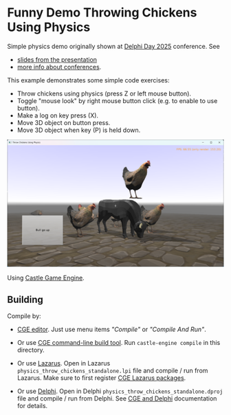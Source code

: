 # Funny Demo Throwing Chickens Using Physics

Simple physics demo originally shown at [Delphi Day 2025](https://www.delphiday.it/) conference. See

- [slides from the presentation](https://castle-engine.io/delphiday2025)
- [more info about conferences](https://castle-engine.io/conferences).

This example demonstrates some simple code exercises:

- Throw chickens using physics (press Z or left mouse button).
- Toggle "mouse look" by right mouse button click (e.g. to enable to use button).
- Make a log on key press (X).
- Move 3D object on button press.
- Move 3D object when key (P) is held down.

![Screenshot](screenshot.png)

Using [Castle Game Engine](https://castle-engine.io/).

## Building

Compile by:

- [CGE editor](https://castle-engine.io/editor). Just use menu items _"Compile"_ or _"Compile And Run"_.

- Or use [CGE command-line build tool](https://castle-engine.io/build_tool). Run `castle-engine compile` in this directory.

- Or use [Lazarus](https://www.lazarus-ide.org/). Open in Lazarus `physics_throw_chickens_standalone.lpi` file and compile / run from Lazarus. Make sure to first register [CGE Lazarus packages](https://castle-engine.io/lazarus).

- Or use [Delphi](https://www.embarcadero.com/products/Delphi). Open in Delphi `physics_throw_chickens_standalone.dproj` file and compile / run from Delphi. See [CGE and Delphi](https://castle-engine.io/delphi) documentation for details.